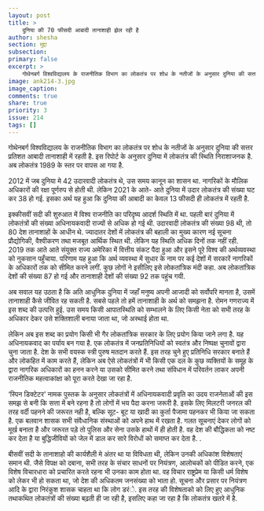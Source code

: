 ```yaml
---
layout: post
title: >
    दुनिया की 70 फीसदी आबादी तानाशाही झेल रही है
author: shesha
section: मुद्दा
subsection:
primary: false
excerpt: >
    गोथेनबर्ग विश्वविद्यालय के राजनीतिक विभाग का लोकतंत्र पर शोध के नतीजों के अनुसार दुनिया की सत्तर प्रतिशत आबादी तानाशाही में रहती है. इस रिपोर्ट के अनुसार दुनिया में लोकतंत्र की स्थिति निराशाजनक है. अब लोकतंत्र 1989 के स्तर पर वापस आ गया है.
image: ank214-3.jpg
image_caption: 
comments: true
share: true
priority: 3
issue: 214
tags: []
---
```


गोथेनबर्ग विश्वविद्यालय के राजनीतिक विभाग का लोकतंत्र पर शोध के नतीजों के अनुसार दुनिया की सत्तर प्रतिशत आबादी तानाशाही में रहती है. इस रिपोर्ट के अनुसार दुनिया में लोकतंत्र की स्थिति निराशाजनक है. अब लोकतंत्र 1989 के स्तर पर वापस आ गया है.

2012 में जब दुनिया मे 42 उदारवादी लोकतंत्र थे, उस समय कानून का शासन था. नागरिकों के मौलिक अधिकारों की रक्षा पूर्णरुप से होती थी. लेकिन 2021 के आते- आते दुनिया में उदार लोकतंत्र की संख्या घट कर 38 हो गई. इसका अर्थ यह हुआ कि दुनिया की आबादी का केवल 13 फीसदी ही लोकतंत्र में रहती है.

इक्कीसवीं सदी की शुरुआत में विश्व राजनीति का परिदृष्य आदर्श स्थिति में था. पहली बारं दुनिया में लोकतंत्रों की संख्या अधिनायकवादी राज्यों से अधिक हो गई थी. उदारवादी लोकतंत्र की संख्या 98 थी, तो 80 देश  तानाशाहों के आधीन थे. ज्यादातर देशों में लोकतंत्र की बहाली का मुख्य कारण नई सूचना प्रौद्योगिकी, वैश्वीकरण तथा मजबूत आर्थिक स्थित थी.   लेकिन यह स्थिति अधिक दिनों तक नहीं रही. 2019 तक आते आते संयुक्त राज्य अमेरिका में वित्तीय संकट पैदा हुआ और इसने पूरे विश्व की अर्थव्यवस्था को नुकसान पहुँचाया. परिणाम यह हुआ कि अर्थ व्यवस्था में सुधार के नाम पर कई देशों में सरकारें नागरिकों के अधिकारों तक को सीमित करने लगीं. कुछ लोगों ने इसीलिए इसे लोकतांत्रिक मंदी कहा. अब लोकतांत्रिक देशों की संख्या 87 हो गई और तानाशाही देशों की संख्या 92 तक पहुंच गयी.

अब सवाल यह उठता है कि अति आधुनिक दुनिया में जहाँ मनुष्य अपनी आजादी को सर्वोपरि मानता है, उसमें तानाशाही कैसे जीवित रह सकती है. सबसे पहले तो हमें तानाशाही के अर्थ को समझना है. रोमन गणराज्य में इस शब्द की उत्पत्ति हुई. उस समय किसी आपातस्थिति को सम्भालने के लिए किसी नेता को सभी तरह के अधिकार देकर उसे शक्तिशाली बनाया जाता था, जो अस्थाई होता था.

लेकिन अब इस शब्द का प्रयोग किसी भी गैर लोकतांत्रिक सरकार के लिए प्रयोग किया जाने लगा है. यह अधिनायकवाद का पर्याय बन गया है. एक लोकतंत्र में जनप्रतिनिधियों को स्वतंत्र और निष्पक्ष चुनावों द्वारा चुना जाता है. देश के सभी वयस्क स्त्री पुरुष मतदान करते हैं. इस तरह चुने हुए प्रतिनिधि सरकार बनाते हैं और लोकहित में काम  करते हैं, लेकिन अब ऐसे लोकतंत्रों में भी किसी एक दल के कुछ व्यक्तियों के समूह के द्वारा नागरिक अधिकारों का हनन करने या उसको सीमित करने तथा संविधान में परिवर्तन लाकर अपनी राजनीतिक महत्वाकांक्षा को पूरा करते देखा जा रहा है.

‘स्पिन डिक्टेटर’ नामक पुस्तक के अनुसार लोकतंत्रों में अधिनायकवादी प्रवृति का उदय राजनेताओं की इस समझ से बनी कि सत्ता में बने रहना है तो लोगों में भय पैदा करना जरूरी है. इसके लिए मिलटरी जनरल की तरह वर्दी पहनने की जरूरत नही है, बल्कि सूट- बूट या खादी का कुर्ता पैजामा पहनकर भी किया जा सकता है. एक बलवान शासक सभी संवैधानिक संस्थाओं को अपने हाथ में रखता है. गलत सूचनाएं देकर लोगों को मूर्ख बनाता है और जरूरत पड़े तो पुलिस और सेना उसके हाथों में ही होती है. वह देश की बौद्धिकता को नष्ट कर देता है या बुद्धिजीवियों को जेल में डाल कर सारे विरोधों को समाप्त कर देता है. .

बीसवीं सदी के तानाशाहो की कार्यशैली मे अंतर था या विविधता थी, लेकिन उनकी अधिकांश विशेषताएं समान थी. जैसे विपक्ष को दबाना, सभी तरह के संचार साधनों पर नियंत्रण, आलोचकों को पीडित करने, एक विशेष विचारधारा को प्रचारित करते रहना भी उनका काम होता था. वह विचार राष्ट्रप्रेम या किसी धर्म विशेष को लेकर भी हो सकता था, जो देश की अधिकतम जनसंख्या को भाता हो. सूचना और प्रसार पर नियंत्रण आदि के द्वारा निरंकुश शासक चाहता था कि लोग डरंे. इस तरह की विशेषताको को लिए हुए आधुनिक तथाकथित लोकतंत्रों की संख्या बढ़ती ही जा रही है, इसलिए कहा जा रहा है कि लोकतंत्र खतरे में है.